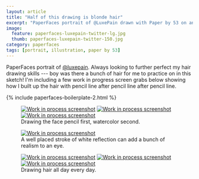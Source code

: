 ```yaml
---
layout: article
title: "Half of this drawing is blonde hair"
excerpt: "PaperFaces portrait of @LuxePain drawn with Paper by 53 on an iPad."
image: 
  feature: paperfaces-luxepain-twitter-lg.jpg
  thumb: paperfaces-luxepain-twitter-150.jpg
category: paperfaces
tags: [portrait, illustration, paper by 53]
---
```


PaperFaces portrait of [@luxepain](http://twitter.com/luxepain). Always looking to further perfect my hair drawing skills --- boy was there a bunch of hair for me to practice on in this sketch! I'm including a few work in progress screen grabs below showing how I built up the hair with pencil line after pencil line after pencil line.

{% include paperfaces-boilerplate-2.html %}

<figure class="third">
  <a href="{{ site.url }}/images/paperfaces-luxepain-process-1-lg.jpg"><img src="{{ site.url }}/images/paperfaces-luxepain-process-1-600.jpg" alt="Work in process screenshot"></a>
  <a href="{{ site.url }}/images/paperfaces-luxepain-process-2-lg.jpg"><img src="{{ site.url }}/images/paperfaces-luxepain-process-2-600.jpg" alt="Work in process screenshot"></a>
  <a href="{{ site.url }}/images/paperfaces-luxepain-process-3-lg.jpg"><img src="{{ site.url }}/images/paperfaces-luxepain-process-3-600.jpg" alt="Work in process screenshot"></a>
  <figcaption>Drawing the face pencil first, watercolor second.</figcaption>
</figure>

<figure>
  <a href="{{ site.url }}/images/paperfaces-luxepain-process-4-lg.jpg"><img src="{{ site.url }}/images/paperfaces-luxepain-process-4-600.jpg" alt="Work in process screenshot"></a>
  <figcaption>A well placed stroke of white reflection can add a bunch of realism to an eye.</figcaption>
</figure>

<figure class="third">
  <a href="{{ site.url }}/images/paperfaces-luxepain-process-5-lg.jpg"><img src="{{ site.url }}/images/paperfaces-luxepain-process-5-600.jpg" alt="Work in process screenshot"></a>
  <a href="{{ site.url }}/images/paperfaces-luxepain-process-6-lg.jpg"><img src="{{ site.url }}/images/paperfaces-luxepain-process-6-600.jpg" alt="Work in process screenshot"></a>
  <a href="{{ site.url }}/images/paperfaces-luxepain-process-7-lg.jpg"><img src="{{ site.url }}/images/paperfaces-luxepain-process-7-600.jpg" alt="Work in process screenshot"></a>
  <figcaption>Drawing hair all day every day.</figcaption>
</figure>